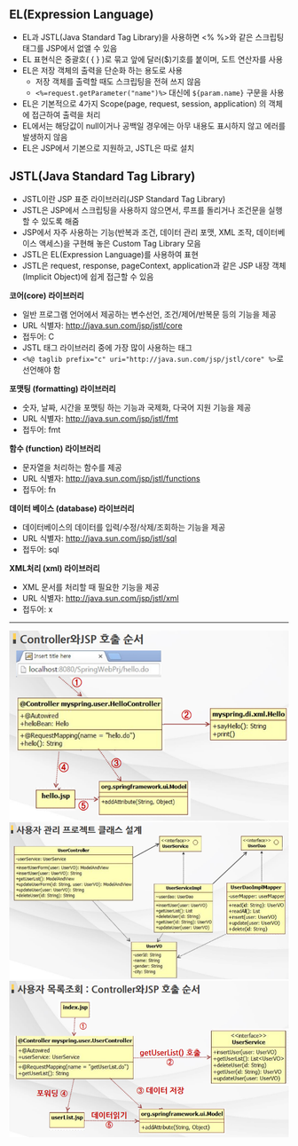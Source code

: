 ## EL(Expression Language)

- EL과 JSTL(Java Standard Tag Library)을 사용하면 <% %>와 같은 스크립팅 태그를 JSP에서 없앨 수 있음
- EL 표현식은 중괄호( { } )로 묶고 앞에 달러($)기호를 붙이며, 도트 연산자를 사용
- EL은 저장 객체의 출력을 단순화 하는 용도로 사용
  - 저장 객체를 출력할 때도 스크립팅을 전혀 쓰지 않음
  - `<%=request.getParameter("name")%>` 대신에 `${param.name}` 구문을 사용
- EL은 기본적으로 4가지 Scope(page, request, session, application) 의 객체에 접근하여 출력을 처리
- EL에서는 해당값이 null이거나 공백일 경우에는 아무 내용도 표시하지 않고 에러를 발생하지 않음
- EL은 JSP에서 기본으로 지원하고, JSTL은 따로 설치



## JSTL(Java Standard Tag Library)

- JSTL이란 JSP 표준 라이브러리(JSP Standard Tag Library) 
- JSTL은 JSP에서 스크립팅을 사용하지 않으면서, 루프를 돌리거나 조건문을 실행할 수 있도록 해줌
- JSP에서 자주 사용하는 기능(반복과 조건, 데이터 관리 포맷, XML 조작, 데이터베이스 액세스)을 구현해 놓은 Custom Tag Library 모음
- JSTL은 EL(Expression Language)를 사용하여 표현
- JSTL은 request, response, pageContext, application과 같은 JSP 내장 객체(Implicit Object)에 쉽게 접근할 수 있음



**코어(core) 라이브러리**

- 일반 프로그램 언어에서 제공하는 변수선언, 조건/제어/반복문 등의 기능을 제공
- URL 식별자: http://java.sun.com/jsp/jstl/core
- 접두어: C
- JSTL 태그 라이브러리 중에 가장 많이 사용하는 태그
- `<%@ taglib prefix="c" uri="http://java.sun.com/jsp/jstl/core" %>`로 선언해야 함

**포맷팅 (formatting) 라이브러리**

- 숫자, 날짜, 시간을 포맷팅 하는 기능과 국제화, 다국어 지원 기능을 제공
- URL 식별자: http://java.sun.com/jsp/jstl/fmt
- 접두어: fmt

**함수 (function) 라이브러리**

- 문자열을 처리하는 함수를 제공
- URL 식별자: http://java.sun.com/jsp/jstl/functions
- 접두어: fn

**데이터 베이스 (database) 라이브러리**

- 데이터베이스의 데이터를 입력/수정/삭제/조회하는 기능을 제공
- URL 식별자: http://java.sun.com/jsp/jstl/sql
- 접두어: sql

**XML처리 (xml) 라이브러리**

- XML 문서를 처리할 때 필요한 기능을 제공
- URL 식별자: http://java.sun.com/jsp/jstl/xml
- 접두어: x



---



 <img src="img\image-20210224220600842.png" alt="image-20210224220600842" style="zoom:80%;" />



 <img src="img\image-20210224220639118.png" alt="image-20210224220639118" style="zoom:80%;" />



 <img src="img\image-20210224220657501.png" alt="image-20210224220657501" style="zoom:80%;" />



